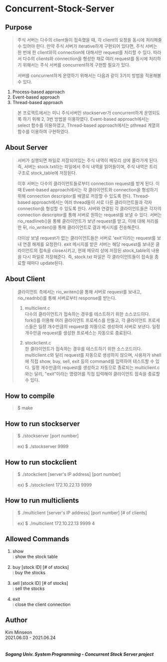 # Concurrent-Stock-Server

## Purpose
> 주식 서버는 다수의 client들이 접속했을 때, 각 client의 요청을 동시에 처리해줄 수 있어야 한다. 만약 주식 서버가 iterative하게 구현되어 있다면, 주식 서버는 한 번에 한 client와의 connection에 대해서만 request를 처리할 수 있다. 따라서 다수의 clients와 connection을 형성한 채로 여러 request를 동시에 처리하기 위해서는 주식 서버를 concurrent하게 구현할 필요가 있다. <br>
>
> 서버를 concurrent하게 운영하기 위해서는 다음과 같이 3가지 방법을 적용해볼 수 있다.<br>
>
1. Process-based approach <br>
2. Event-based approach <br>
3. Thread-based approach <br>
>
> 본 프로젝트에서는 미니 주식서버인 stockserver가 concurrent하게 운영되도록 하기 위해 2, 3번 방법을 이용하였다. Event-based approach에서는 select 함수를 이용하였고, Thread-based approach에서는 pthread 계열의 함수를 이용하여 구현하였다. <br>

## About Server
> 서버가 실행되면 파일로 저장되어있는 주식 내역이 메모리 상에 올라가게 된다. 즉, 서버는 stock.txt라는 파일에서 주식 내역을 읽어들이며, 주식 내역은 트리 구조로 stock_table에 저장된다. <br>
> 
> 이후 서버는 다수의 클라이언트들로부터 connection request를 받게 된다. 이 때 Event-based approach에서는 각 클라이언트와 connection을 형성하기 위해 connection descriptor를 배열로 저장할 수 있도록 한다. Thread-based approach에서는 여러 thread들이 서로 다른 클라이언트들과 각자 connection을 형성할 수 있도록 한다. 서버와 연결된 각 클라이언트들은 각자의 connection descriptor를 통해 서버로 원하는 request를 보낼 수 있다. 서버는 rio_readlineb()을 통해 클라이언트가 보낸 request를 받고, 이에 대해 처리를 한 뒤, rio_writen()을 통해 클라이언트로 결과 메시지를 전송해준다. <br>
> 
> 더이상 보낼 request가 없는 클라이언트들은 서버로 'exit'이라는 request를 보내 연결 해제를 요청한다. exit 메시지를 받은 서버는 해당 request를 보내온 클라이언트의 접속을 close시키고, 현재 메모리 상에 저장된 stock_table의 내용을 다시 파일로 저장해준다. 즉, stock.txt 파일은 각 클라이언트들이 접속을 종료할 때마다 update된다. <br>

## About Client
> 클라이언트 측에서는 rio_writen()을 통해 서버로 request를 보내고, rio_readnb()를 통해 서버로부터 response를 받는다. <br>
> 
> 1. multiclient.c <br>
> 다수의 클라이언트가 접속하는 경우를 테스트하기 위한 소스코드이다. fork()를 이용해 여러 클라이언트 프로세스를 만들고, 각 클라이언트 프로세스들은 일정 개수만큼의 request를 자동으로 생성하여 서버로 보낸다. 일정 개수만큼 request를 생성한 프로세스는 자동으로 종료된다. <br>
>
> 2. stockclient.c <br>
> 한 클라이언트가 접속하는 경우를 테스트하기 위한 소스코드이다. multiclient.c와 달리 request를 자동으로 생성하지 않으며, 사용자가 shell에 직접 show, buy, sell, exit 등의 command를 입력하여 테스트할 수 있다. 일정 개수만큼의 request를 생성하고 자동으로 종료되는 multiclient.c와는 달리, "exit"이라는 명령어를 직접 입력해야 클라이언트 접속을 종료할 수 있다.<br>

## How to compile
> $ make

## How to run stockserver
> $ ./stockserver [port number] <br>
> <br>
> ex) $ ./stockserver 9999

## How to run stockclient
> $ ./stockclient [server's IP address] [port number] <br>
> <br>
> ex) $ ./stockclient 172.10.22.13 9999 

## How to run multiclients
> $ ./multiclient [server's IP address] [port number] [# of clients] <br>
> <br>
> ex) $ ./multiclient 172.10.22.13 9999 4

## Allowed Commands
1. show <br>
   : show the stock table <br>
   <br>
2. buy [stock ID] [# of stocks] <br>
   : buy the stocks <br>
   <br>
3. sell [stock ID] [# of stocks] <br>
   : sell the stocks <br>
   <br>
4. exit <br>
   : close the client connection <br>

## Author
Kim Minseon <br>
2021.06.03 - 2021.06.24 <br>
<br>
##### Sogang Univ. System Programming - Concurrent Stock Server project

